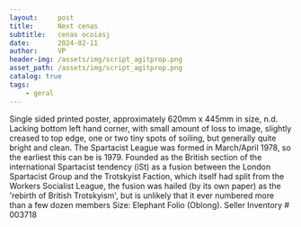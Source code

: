 ```yaml
---
layout:     post
title:      Next cenas
subtitle:   cenas ocoiasj
date:       2024-02-11
author:     VP
header-img: /assets/img/script_agitprop.png
asset_path: /assets/img/script_agitprop.png
catalog: true
tags:
    - geral
---
```




Single sided printed poster, approximately 620mm x 445mm in size, n.d. Lacking bottom left hand corner, with small amount of loss to image, slightly creased to top edge, one or two tiny spots of soiling, but generally quite bright and clean. The Spartacist League was formed in March/April 1978, so the earliest this can be is 1979. Founded as the British section of the international Spartacist tendency (iSt) as a fusion between the London Spartacist Group and the Trotskyist Faction, which itself had split from the Workers Socialist League, the fusion was hailed (by its own paper) as the 'rebirth of British Trotskyism', but is unlikely that it ever numbered more than a few dozen members Size: Elephant Folio (Oblong). Seller Inventory # 003718